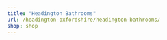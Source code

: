 ```yaml
---
title: "Headington Bathrooms"
url: /headington-oxfordshire/headington-bathrooms/
shop: shop
---
```


